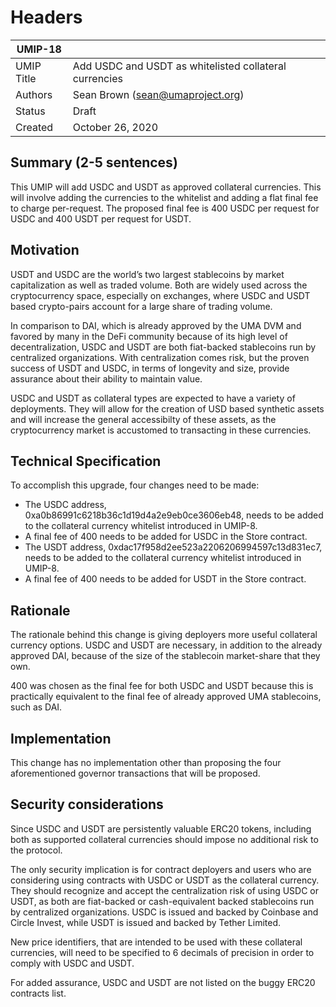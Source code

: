 # Headers
| UMIP-18     |                                                                                                                                          |
|------------|------------------------------------------------------------------------------------------------------------------------------------------|
| UMIP Title | Add USDC and USDT as whitelisted collateral currencies              |
| Authors    | Sean Brown (sean@umaproject.org) |
| Status     | Draft                                                                                                                        |
| Created    | October 26, 2020                                                                                                                           |
 
## Summary (2-5 sentences)
This UMIP will add USDC and USDT as approved collateral currencies. This will involve adding the currencies to the whitelist and adding a flat final fee to charge per-request. The proposed final fee is 400 USDC per request for USDC and 400 USDT per request for USDT. 

## Motivation
USDT and USDC are the world’s two largest stablecoins by market capitalization as well as traded volume. Both are widely used across the cryptocurrency space, especially on exchanges, where USDC and USDT based crypto-pairs account for a large share of trading volume.

In comparison to DAI, which is already approved by the UMA DVM and favored by many in the DeFi community because of its high level of decentralization, USDC and USDT are both fiat-backed stablecoins run by centralized organizations. With centralization comes risk, but the proven success of USDT and USDC, in terms of longevity and size, provide assurance about their ability to maintain value.
 
USDC and USDT as collateral types are expected to have a variety of deployments. They will allow for the creation of USD based synthetic assets and will increase the general accessibilty of these assets, as the cryptocurrency market is accustomed to transacting in these currencies.

## Technical Specification
To accomplish this upgrade, four changes need to be made:

- The USDC address, 0xa0b86991c6218b36c1d19d4a2e9eb0ce3606eb48, needs to be added to the collateral currency whitelist introduced in UMIP-8.
- A final fee of 400 needs to be added for USDC in the Store contract.
- The USDT address, 0xdac17f958d2ee523a2206206994597c13d831ec7, needs to be added to the collateral currency whitelist introduced in UMIP-8.
- A final fee of 400 needs to be added for USDT in the Store contract.

## Rationale
The rationale behind this change is giving deployers more useful collateral currency options. USDC and USDT are necessary, in addition to the already approved DAI, because of the size of the stablecoin market-share that they own.

400 was chosen as the final fee for both USDC and USDT because this is practically equivalent to the final fee of already approved UMA stablecoins, such as DAI.

## Implementation

This change has no implementation other than proposing the four aforementioned governor transactions that will be proposed.

## Security considerations
Since USDC and USDT are persistently valuable ERC20 tokens, including both as supported collateral currencies should impose no additional risk to the protocol.

The only security implication is for contract deployers and users who are considering using contracts with USDC or USDT as the collateral currency. They should recognize and accept the centralization risk of using USDC or USDT, as both are fiat-backed or cash-equivalent backed stablecoins run by centralized organizations. USDC is issued and backed by Coinbase and Circle Invest, while USDT is issued and backed by Tether Limited. 

New price identifiers, that are intended to be used with these collateral currencies, will need to be specified to 6 decimals of precision in order to comply with USDC and USDT.

For added assurance, USDC and USDT are not listed on the buggy ERC20 contracts list.